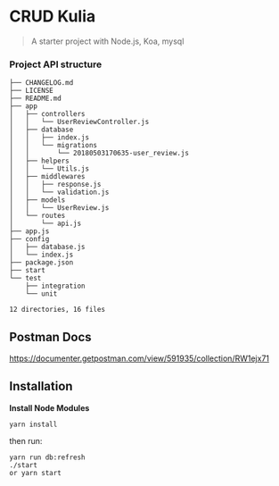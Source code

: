 # CRUD Kulia

> A starter project with Node.js, Koa, mysql

### Project API structure

```
├── CHANGELOG.md
├── LICENSE
├── README.md
├── app
│   ├── controllers
│   │   └── UserReviewController.js
│   ├── database
│   │   ├── index.js
│   │   └── migrations
│   │       └── 20180503170635-user_review.js
│   ├── helpers
│   │   └── Utils.js
│   ├── middlewares
│   │   ├── response.js
│   │   └── validation.js
│   ├── models
│   │   └── UserReview.js
│   └── routes
│       └── api.js
├── app.js
├── config
│   ├── database.js
│   └── index.js
├── package.json
├── start
└── test
    ├── integration
    └── unit

12 directories, 16 files
```

## Postman Docs

https://documenter.getpostman.com/view/591935/collection/RW1ejx71

## Installation

**Install Node Modules**

`yarn install`

then run:

```
yarn run db:refresh
./start
or yarn start
```
